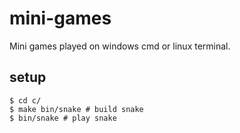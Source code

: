 # mini-games

Mini games played on windows cmd or linux terminal.

## setup

    $ cd c/
    $ make bin/snake # build snake
    $ bin/snake # play snake
